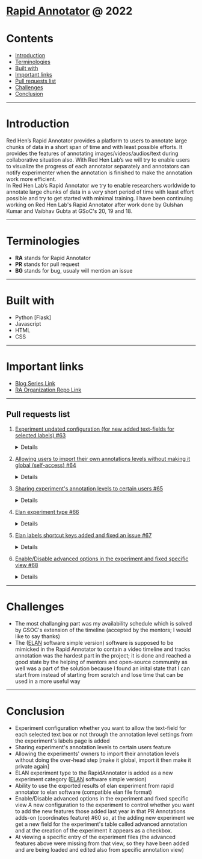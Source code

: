 # [Rapid Annotator](https://github.com/RedHenLab/RapidAnnotator-2.0/) @ 2022

# Contents
-   <a href="#introduction" class="post-section-overview">Introduction</a>
-   <a href="#terminologies" class="post-section-overview">Terminologies</a>
-   <a href="#built-with" class="post-section-overview">Built with</a>
-   <a href="#important-links" class="post-section-overview">Important links</a>
-   <a href="#pull-requests-list" class="post-section-overview">Pull requests list</a>
-   <a href="#challenges" class="post-section-overview">Challenges</a>
-   <a href="#conclusion" class="post-section-overview">Conclusion</a>

------------------------------------------------------------------------
# Introduction
Red Hen’s Rapid Annotator provides a platform to users to annotate large chunks of data in a short span of time and with least possible efforts. It provides the features of annotating images/videos/audios/text during collaborative situation also. With Red Hen Lab’s we will try to enable users to visualize the progress of each annotator separately and annotators can notify experimenter when the annotation is finished to make the annotation work more efficient.  
In Red Hen Lab’s Rapid Annotator we try to enable researchers worldwide to annotate large chunks of data in a very short period of time with least effort possible and try to get started with minimal training. 
I have been continuing working on Red Hen Lab's Rapid Annotator after work done by Gulshan Kumar and Vaibhav Gubta at GSoC's 20, 19 and 18.  

------------------------------------------------------------------------
# Terminologies

-   **RA** stands for Rapid Annotator
-   **PR** stands for pull request 
-   **BG** stands for bug, usualy will mention an issue   

------------------------------------------------------------------------
# Built with
- Python [Flask]
- Javascript
- HTML
- CSS

------------------------------------------------------------------------
# Important links

-   [Blog Series Link](https://rrrokhtar.hashnode.dev/series/gsoc-22-redhenlab)
-   [RA Organization Repo Link](https://github.com/RedHenLab/RapidAnnotator-2.0/)

------------------------------------------------------------------------

## Pull requests list

1.  [Experiment updated configuration (for new added text-fields for selected labels) #63](https://github.com/RedHenLab/RapidAnnotator-2.0/pull/63)
    <details>
    
    ### Checkbox for each annotation level to configure whether you want to allow the text-field for each selected text box or not through the annotation level settings from the experiment's labels page 
    ![image](https://user-images.githubusercontent.com/39674365/175574182-2cfac862-f927-4eb2-82f5-a1efb1044763.png)
    ### In case of making it on
    *Text fields next to the selected label*
    ![image](https://user-images.githubusercontent.com/39674365/175574473-53ee003d-571f-47f0-881d-ce85ce0f7bd8.png)

    ### In case of making it off 
    *No text fields next to the selected label*
    ![image](https://user-images.githubusercontent.com/39674365/175574499-d85fbb98-098e-4858-9e0d-f4368f5de6ac.png)

    __________________________

    ### Demo
    ![labelconfig2](https://user-images.githubusercontent.com/39674365/175574015-747d4a4c-71c0-4bdf-bff2-4759cb174bb9.gif)


2.  [Allowing users to import their own annotations levels without making it global (self-access) #64](https://github.com/RedHenLab/RapidAnnotator-2.0/pull/64)
    <details>       
    
    ### Description
    Allowing the experiments' owners to import their annotation levels without doing the over-head step [make it global, import it then make it private again]
    ### Demo
    ![users-own-levels-import](https://user-images.githubusercontent.com/39674365/177140104-b74acae1-347e-4fa9-88c0-25712362c98c.gif)


3.  [Sharing experiment's annotation levels to certain users #65](https://github.com/RedHenLab/RapidAnnotator-2.0/pull/65)
    <details>   
    
    ### Description 
    Allowing sharing the annotation levels of an experiment to certain users selection from the settings page

    ### Screenshot (Experiment settings page)
    ![image](https://user-images.githubusercontent.com/39674365/177769457-1e842c7c-fb56-41c9-8a91-e3cdd2a21649.png)

    ### Demo
    ![2share-levels](https://user-images.githubusercontent.com/39674365/177768640-5c10ae1f-8c36-4c2a-8396-88a8cfc94afa.gif)


4.  [Elan experiment type #66](https://github.com/RedHenLab/RapidAnnotator-2.0/pull/66)
    <details>           
    
    ### Description
    Elan experiment: is a new category of experiments (extension to video experiment) that is needed to be added to rapid annotator that allows multiple and infinite count of annotations for each level.
    New analogies (for elan experiment):
    - Level: Tier
    - Label: (Annotation) Text

    The structure of each annotation entry will be as the following (description of database changes): 
    _Note: Database schema updated image is added in docs folder_
    ElanAnnotation: 
    - id - Int (auto increment)
    - experimentId - the experiment is being in the process
    - fileId - the file is being annotated
    - data - json ; that is the point to be explained 

    Review of what is the replacement: each selected label was recorded as a single record in AnnotationInfo table.
    For elan it is instead of keeping a single record for each entry (as they are infinite; not limited to the count of labels inside each level) it was better to use a json type
    So far, **data** is a json type contains the following: 
    ``` json
    {
    "levelId01": [{"startTime": 0.01, "endTime": 0.036, "text": "Anythingcan be here"}]
    }
    ```
    It is an object contains (levels/tiers ids of the experiment as keys and for each tierId it contains an array which is the content of annotations) 
    Sample view explained 
    ![image](https://user-images.githubusercontent.com/39674365/193066232-472bdc0c-ac6b-480d-9a7a-618aea9b8278.png)
    that image is represneted as the following:
    ```json
    {
      "34": [
        {
          "text": "label 1",
          "endTime": 6.5,
          "startTime": 0
        },
        {
          "text": "label 3",
          "endTime": 19.25,
          "startTime": 10.0625
        }
      ],
      "35": [
        {
          "text": "dsa",
          "endTime": 15,
          "startTime": 2.4375
        }
      ]
    ```
    -------------------------------------

    Results is exported in 2 ways

    1. All results of the experiment at once in a tabular format contains the following columns (['File Name', 'Annotator', 'Tier Name', 'Annotation Text', 'Start Time (sec)', 'End Time (sec)']) as (csv, xlsx)
    2. Export a .eaf (elan file format) of a specific user's annotation for a specific file 

    ### User interface changes:
    - When creating a new experiment, you will find a new type 
    ![image](https://user-images.githubusercontent.com/39674365/193068032-1222c0b9-b521-4656-8b11-20095947274b.png)
    -------------------------------------

    - At view results page you will find a new column that allows you to download a .eaf file for each annotation of the selected user and clicked file
    ![image](https://user-images.githubusercontent.com/39674365/193067903-92c93d2b-274c-4eb9-85a9-4d5afe7e8fe1.png)
    -------------------------------------

    - New experiment interface (elan-similar)
    ![localhost_5000_elan_specificAnnotation_1_17_49 (1)](https://user-images.githubusercontent.com/39674365/193069434-592cb70e-1254-4ee9-959d-dccbdb055b80.png)
    -------------------------------------

    - Key bindings
    ![image](https://user-images.githubusercontent.com/39674365/193069877-f8ef39cf-7c83-4151-9922-dbe9fb601cb6.png)

    ![2keybind](https://user-images.githubusercontent.com/39674365/193070847-d056ff70-ace0-4ec1-9de9-3892f8522ebd.gif)
    -------------------------------------

    - Add/Edit annotation form
    ![image](https://user-images.githubusercontent.com/39674365/193073087-e0b0977e-ec96-412e-acac-101015371505.png)

    - Add/Edit annotation form Demo
    ![alltogether](https://user-images.githubusercontent.com/39674365/193073924-fd636b87-03ab-49c4-9000-637666cac898.gif)

    -------------------------------------

    - Timeline 
    ![image](https://user-images.githubusercontent.com/39674365/193074636-062edbc3-836d-4b26-95ac-75219f57133c.png)

    - Timeline Demo
    ![timeline demo](https://user-images.githubusercontent.com/39674365/193075055-a56a611c-5589-4af1-91c1-631fec3f6f56.gif)

    Functions
    - Zoom in/out
    - Scroll (zoom mode or scroll up/down mode)
    - Hide other annotations of a track when on is selected, or show all
    - Control video buttons
    -------------------------------------

    ## Complete demo (video) for annotation to export results!

    https://user-images.githubusercontent.com/39674365/193145851-a3e37263-7374-4298-8047-6e70850644fa.mp4


    In case of facing a problem with watching the video on Github you can find it on [Youtube](https://www.youtube.com/watch?v=C2scBxik5tg&t=1s)



    - The annotation tiers became accessible through numbers as shortcut keys (i.e., first tier can be selected be pressing '1' and second through '2' and etc.). 

    ![tiershortcut](https://user-images.githubusercontent.com/39674365/194719059-e0c57975-3231-4361-9895-e361c42ac9b2.gif)

    - Exporting results of grouped annotators of an elan file has been added also.
    ![groupedresults](https://user-images.githubusercontent.com/39674365/194719277-85334da9-eadf-4b07-8d5d-06b89b4b7eab.gif)

   

5.  [Elan labels shortcut keys added and fixed an issue #67](https://github.com/RedHenLab/RapidAnnotator-2.0/pull/67)
    <details>   
    
    - Added the shortcut key of each label below the label 
    ![image](https://user-images.githubusercontent.com/39674365/195460799-4330b5fa-e812-45db-9542-37631995ac48.png)

    - Fixed the labels' data-list after adding the numbers shortcut keys for the tiers' selection (the labels options were not being changed)

6.  [Enable/Disable advanced options in the experiment and fixed specific view #68](https://github.com/RedHenLab/RapidAnnotator-2.0/pull/68)
    <details>           
    
    That PR contains two main additions 
    - A new configuration to the experiment to control whether you want to add the new features those added last year in that PR #60 
    so, at the adding new experiment we get a new field for the experiment's table called *advanced annotation* and at the creation of the experiment it appears as a checkbox.  

    ![image](https://user-images.githubusercontent.com/39674365/200314909-464a549c-1f9b-4171-9c0c-cccbb6c37137.png)

    - At viewing a specific entry of the experiment files (the advanced features above were missing from that view, so they have been added and are being loaded and edited also from specific annotation view) 
    (Example of before and after at an image category experiment)

    After            |  Before 
    :-------------------------:|:-------------------------:
    ![example_after](https://user-images.githubusercontent.com/39674365/200315936-711b7e47-5a20-4dad-a45e-af518ae39eb5.gif)  |  ![example_before](https://user-images.githubusercontent.com/39674365/200316144-5556c1bc-7a5c-4694-a222-0bce6826b352.gif)

        
------------------------------------------------------------------------

# Challenges
      
- The most challanging part was my availability schedule which is solved by GSOC's extension of the timeline (accepted by the mentors; I would like to say thanks)
- The ([ELAN](https://archive.mpi.nl/tla/elan) software simple version) software is supposed to be mimicked in the Rapid Annotator to contain a video timeline and tracks annotation was the hardest part in the project; it is done and reached a good state by the helping of mentors and open-source community as well was a part of the solution because I found an inital state that I can start from instead of starting from scratch and lose time that can be used in a more useful way
      
------------------------------------------------------------------------

# Conclusion
- Experiment configuration whether you want to allow the text-field for each selected text box or not through the annotation level settings from the experiment's labels page is added
- Sharing experiment's annotation levels to certain users feature
- Allowing the experiments' owners to import their annotation levels without doing the over-head step [make it global, import it then make it private again]
- ELAN experiment type to the RapidAnnotator is added as a new experiment category ([ELAN](https://archive.mpi.nl/tla/elan) software simple version)
- Ability to use the exported results of elan experiment from rapid annotator to elan software (compatible elan file format)        
- Enable/Disable advanced options in the experiment and fixed specific view A new configuration to the experiment to control whether you want to add the new features those added last year in that PR Annotations adds-on (coordinates feature) #60 so, at the adding new experiment we get a new field for the experiment's table called advanced annotation and at the creation of the experiment it appears as a checkbox.
- At viewing a specific entry of the experiment files (the advanced features above were missing from that view, so they have been added and are being loaded and edited also from specific annotation view)

        
